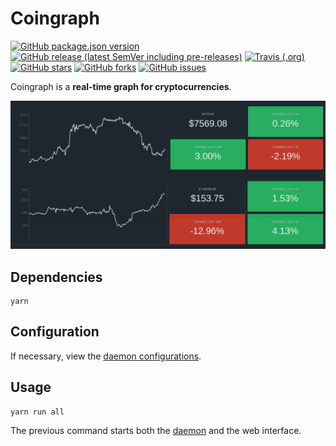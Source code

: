 # Coingraph

[![GitHub package.json version](https://img.shields.io/github/package-json/v/derogab/coingraph?style=flat-square)](https://github.com/derogab/coingraph)
[![GitHub release (latest SemVer including pre-releases)](https://img.shields.io/github/v/release/derogab/coingraph?include_prereleases&style=flat-square)](https://github.com/derogab/coingraph/releases)
[![Travis (.org)](https://img.shields.io/travis/derogab/coingraph?style=flat-square)](https://travis-ci.com/derogab/coingraph/)
[![GitHub stars](https://img.shields.io/github/stars/derogab/coingraph?style=flat-square)](https://github.com/derogab/coingraph/stargazers)
[![GitHub forks](https://img.shields.io/github/forks/derogab/coingraph?style=flat-square)](https://github.com/derogab/coingraph/network)
[![GitHub issues](https://img.shields.io/github/issues/derogab/coingraph?style=flat-square)](https://github.com/derogab/coingraph/issues)


Coingraph is a **real-time graph for cryptocurrencies**.

![header](./assets/header.png)

## Dependencies
```shell
yarn
```
## Configuration
If necessary, view the [daemon configurations](./daemon/README.md#configuration).

## Usage
```shell
yarn run all
```
The previous command starts both the [daemon](./daemon) and the web interface.
